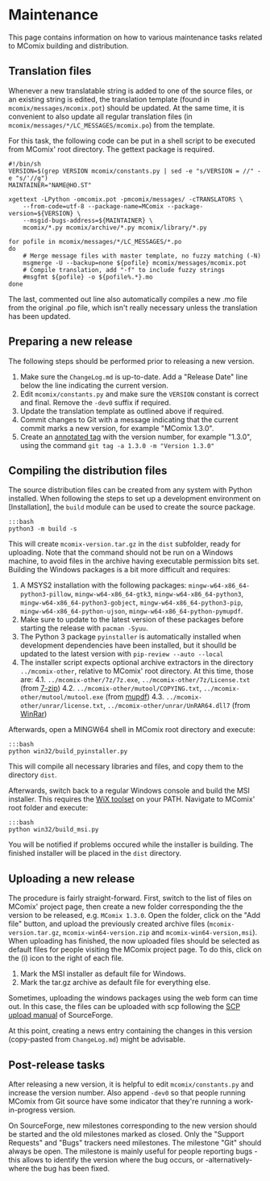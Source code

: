 Maintenance
===========

This page contains information on how to various maintenance tasks related to MComix building and distribution.

Translation files
-----------------

Whenever a new translatable string is added to one of the source files, or an existing string is edited, the translation template (found in `mcomix/messages/mcomix.pot`) should be updated. At the same time, it is convenient to also update all regular translation files (in `mcomix/messages/*/LC_MESSAGES/mcomix.po`) from the template.

For this task, the following code can be put in a shell script to be executed from MComix' root directory. The gettext package is required.

~~~~~~
#!/bin/sh
VERSION=$(grep VERSION mcomix/constants.py | sed -e "s/VERSION = //" -e "s/'//g")
MAINTAINER="NAME@HO.ST"

xgettext -LPython -omcomix.pot -pmcomix/messages/ -cTRANSLATORS \
	--from-code=utf-8 --package-name=MComix --package-version=${VERSION} \
	--msgid-bugs-address=${MAINTAINER} \
	mcomix/*.py mcomix/archive/*.py mcomix/library/*.py

for pofile in mcomix/messages/*/LC_MESSAGES/*.po
do
	# Merge message files with master template, no fuzzy matching (-N)
	msgmerge -U --backup=none ${pofile} mcomix/messages/mcomix.pot
	# Compile translation, add "-f" to include fuzzy strings
	#msgfmt ${pofile} -o ${pofile%.*}.mo
done
~~~~~~

The last, commented out line also automatically compiles a new .mo file from the original .po file, which isn't really necessary unless the translation has been updated.


Preparing a new release
-----------------------

The following steps should be performed prior to releasing a new version.

1. Make sure the `ChangeLog.md` is up-to-date. Add a "Release Date" line below the line indicating the current version.
2. Edit `mcomix/constants.py` and make sure the `VERSION` constant is correct and final. Remove the `-dev0` suffix if required.
3. Update the translation template as outlined above if required.
4. Commit changes to Git with a message indicating that the current commit marks a new version, for example "MComix 1.3.0".
5. Create an [annotated tag](https://git-scm.com/book/en/v2/Git-Basics-Tagging) with the version number, for example "1.3.0", using the command `git tag -a 1.3.0 -m "Version 1.3.0"`


Compiling the distribution files
--------------------------------

The source distribution files can be created from any system with Python installed. When following the steps to set up a development environment on [Installation], the `build` module can be used to create the source package.

~~~~~~
:::bash
python3 -m build -s
~~~~~~

This will create `mcomix-version.tar.gz` in the `dist` subfolder, ready for uploading. Note that the command should not be run on a Windows machine, to avoid files in the archive having executable permission bits set. Building the Windows packages is a bit more difficult and requires:

1. A MSYS2 installation with the following packages: `mingw-w64-x86_64-python3-pillow`, `mingw-w64-x86_64-gtk3`, `mingw-w64-x86_64-python3`, `mingw-w64-x86_64-python3-gobject`, `mingw-w64-x86_64-python3-pip`, `mingw-w64-x86_64-python-ujson`, `mingw-w64-x86_64-python-pymupdf`. 
2. Make sure to update to the latest version of these packages before starting the release with `pacman -Syuu`.
3. The Python 3 package `pyinstaller` is automatically installed when development dependencies have been installed, but it shoulld be updated to the latest version with `pip-review --auto --local`
4. The installer script expects optional archive extractors in the directory `../mcomix-other`,  relative to MComix' root directory.  At this time, those are:
4.1. `../mcomix-other/7z/7z.exe`, `../mcomix-other/7z/License.txt` (from [7-zip](https://www.7-zip.org/download.html))
4.2. `../mcomix-other/mutool/COPYING.txt`, `../mcomix-other/mutool/mutool.exe` (from [mupdf](https://mupdf.com/releases/index.html))
4.3. `../mcomix-other/unrar/license.txt`, `../mcomix-other/unrar/UnRAR64.dll7` (from [WinRar](https://www.rarlab.com/rar_add.htm))

Afterwards, open a MINGW64 shell in MComix root directory and execute:

~~~~~~
:::bash
python win32/build_pyinstaller.py
~~~~~~

This will compile all necessary libraries and files, and copy them to the directory `dist`.

Afterwards, switch back to a regular Windows console and build the MSI installer. This requires the [WiX toolset](https://wixtoolset.org/docs/wix3/) on your PATH. Navigate to MComix' root folder and execute:

~~~~~~~
:::bash
python win32/build_msi.py
~~~~~~~

You will be notified if problems occured while the installer is building. The finished installer will be placed in the `dist` directory.

Uploading a new release
-----------------------

The procedure is fairly straight-forward. First, switch to the list of files on MComix' project page, then create a new folder corresponding the the version to be released, e.g. `MComix 1.3.0`. Open the folder, click on the "Add file" button, and upload the previously created archive files (`mcomix-version.tar.gz`, `mcomix-win64-version.zip` and `mcomix-win64-version,msi`). When uploading has finished, the now uploaded files should be selected as default files for people visiting the MComix project page. To do this, click on the (i) icon to the right of each file.

1. Mark the MSI installer as default file for Windows.
2. Mark the tar.gz archive as default file for everything else.

Sometimes, uploading the windows packages using the web form can time out. In this case, the files can be uploaded with scp following the [SCP upload manual](https://sourceforge.net/p/forge/documentation/SCP/) of SourceForge.

At this point, creating a news entry containing the changes in this version (copy-pasted from `ChangeLog.md`) might be advisable.


Post-release tasks
------------------

After releasing a new version, it is helpful to edit `mcomix/constants.py` and increase the version number. Also append `-dev0` so that people running MComix from Git source have some indicator that they're running a work-in-progress version.

On SourceForge, new milestones corresponding to the new version should be started and the old milestones marked as closed. Only the "Support Requests" and "Bugs" trackers need milestones. The milestone "Git" should always be open. The milestone is mainly useful for people reporting bugs - this allows to identify the version where the bug occurs, or -alternatively- where the bug has been fixed.
